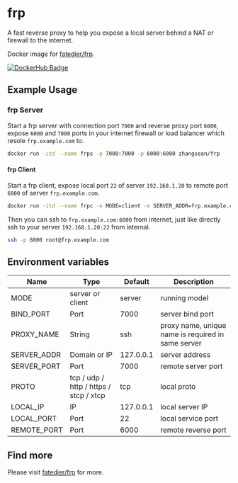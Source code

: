 # frp

A fast reverse proxy to help you expose a local server behind a NAT or firewall to the internet.

Docker image for [fatedier/frp](https://github.com/fatedier/frp).

[![DockerHub Badge](http://dockeri.co/image/zhangsean/frp)](https://hub.docker.com/r/zhangsean/frp/)

## Example Usage

### frp Server

Start a frp server with connection port `7000` and reverse proxy port `6000`, expose `6000` and `7000` ports in your internet firewall or load balancer which resole `frp.example.com` to.

```sh
docker run -itd --name frps -p 7000:7000 -p 6000:6000 zhangsean/frp
```

#### frp Client

Start a frp client, expose local port `22` of server `192.168.1.20` to remote port `6000` of server `frp.example.com`.

```sh
docker run -itd --name frpc -e MODE=client -e SERVER_ADDR=frp.example.com -e SERVER_PORT=7000 -e PROTO=tcp -e LOCAL_IP=192.168.1.20 -e LOCAL_PORT=22 -e REMOTE_PORT=6000 zhangsean/frp
```

Then you can ssh to `frp.example.com:6000` from internet, just like directly ssh to your server `192.168.1.20:22` from internal.

```sh
ssh -p 6000 root@frp.example.com
```

## Environment variables

Name | Type | Default | Description
-|-|-|-
MODE | server or client | server | running model
BIND_PORT | Port | 7000 | server bind port
PROXY_NAME | String | ssh | proxy name, unique name is required in same server
SERVER_ADDR | Domain or IP | 127.0.0.1 | server address
SERVER_PORT | Port | 7000 | remote server port
PROTO | tcp / udp / http / https / stcp / xtcp | tcp | local proto
LOCAL_IP | IP | 127.0.0.1 | local server IP
LOCAL_PORT | Port | 22 | local service port
REMOTE_PORT | Port | 6000 | remote reverse port

## Find more

Please visit [fatedier/frp](https://github.com/fatedier/frp) for more.
